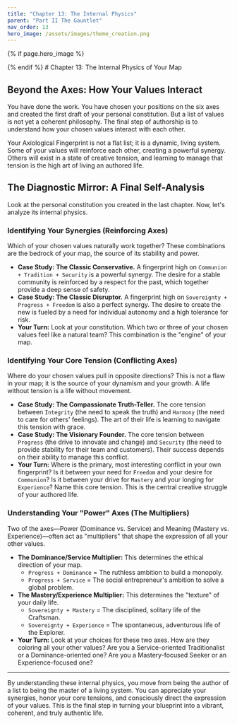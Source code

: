 ```yaml
---
title: "Chapter 13: The Internal Physics"
parent: "Part II The Gauntlet"
nav_order: 13
hero_image: /assets/images/theme_creation.png
---
```

{% if page.hero_image %}
<div class="hero-banner"><img src="{{ page.hero_image | relative_url }}" alt=""></div>
{% endif %}
# Chapter 13: The Internal Physics of Your Map

## Beyond the Axes: How Your Values Interact

You have done the work. You have chosen your positions on the six axes and created the first draft of your personal constitution. But a list of values is not yet a coherent philosophy. The final step of authorship is to understand how your chosen values interact with each other.

Your Axiological Fingerprint is not a flat list; it is a dynamic, living system. Some of your values will reinforce each other, creating a powerful synergy. Others will exist in a state of creative tension, and learning to manage that tension is the high art of living an authored life.

## The Diagnostic Mirror: A Final Self-Analysis

Look at the personal constitution you created in the last chapter. Now, let's analyze its internal physics.

### Identifying Your Synergies (Reinforcing Axes)
Which of your chosen values naturally work together? These combinations are the bedrock of your map, the source of its stability and power.

*   **Case Study: The Classic Conservative.** A fingerprint high on `Communion + Tradition + Security` is a powerful synergy. The desire for a stable community is reinforced by a respect for the past, which together provide a deep sense of safety.
*   **Case Study: The Classic Disruptor.** A fingerprint high on `Sovereignty + Progress + Freedom` is also a perfect synergy. The desire to create the new is fueled by a need for individual autonomy and a high tolerance for risk.
*   **Your Turn:** Look at your constitution. Which two or three of your chosen values feel like a natural team? This combination is the "engine" of your map.

### Identifying Your Core Tension (Conflicting Axes)
Where do your chosen values pull in opposite directions? This is not a flaw in your map; it is the source of your dynamism and your growth. A life without tension is a life without movement.

*   **Case Study: The Compassionate Truth-Teller.** The core tension between `Integrity` (the need to speak the truth) and `Harmony` (the need to care for others' feelings). The art of their life is learning to navigate this tension with grace.
*   **Case Study: The Visionary Founder.** The core tension between `Progress` (the drive to innovate and change) and `Security` (the need to provide stability for their team and customers). Their success depends on their ability to manage this conflict.
*   **Your Turn:** Where is the primary, most interesting conflict in your own fingerprint? Is it between your need for `Freedom` and your desire for `Communion`? Is it between your drive for `Mastery` and your longing for `Experience`? Name this core tension. This is the central creative struggle of your authored life.

### Understanding Your "Power" Axes (The Multipliers)
Two of the axes—Power (Dominance vs. Service) and Meaning (Mastery vs. Experience)—often act as "multipliers" that shape the expression of all your other values.

*   **The Dominance/Service Multiplier:** This determines the ethical direction of your map.
    *   `Progress + Dominance` = The ruthless ambition to build a monopoly.
    *   `Progress + Service` = The social entrepreneur's ambition to solve a global problem.
*   **The Mastery/Experience Multiplier:** This determines the "texture" of your daily life.
    *   `Sovereignty + Mastery` = The disciplined, solitary life of the Craftsman.
    *   `Sovereignty + Experience` = The spontaneous, adventurous life of the Explorer.
*   **Your Turn:** Look at your choices for these two axes. How are they coloring all your other values? Are you a Service-oriented Traditionalist or a Dominance-oriented one? Are you a Mastery-focused Seeker or an Experience-focused one?

---
By understanding these internal physics, you move from being the author of a list to being the master of a living system. You can appreciate your synergies, honor your core tensions, and consciously direct the expression of your values. This is the final step in turning your blueprint into a vibrant, coherent, and truly authentic life.
